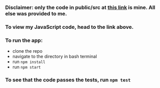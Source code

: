 ### Disclaimer: only the code in public/src at [this link](https://github.com/austinhjones3/project-local-library) is mine. All else was provided to me.

### To view my JavaScript code, head to the link above.

### To run the app:

- clone the repo
- navigate to the directory in bash terminal
- run `npm install`
- run `npm start`

### To see that the code passes the tests, run `npm test`
